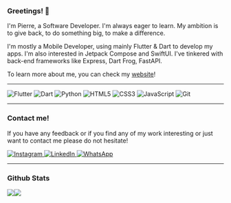 ### Greetings! :wave:


I'm Pierre, a Software Developer. I'm always eager to learn. My ambition is to give back, to do something big, to make a difference.

I'm mostly a Mobile Developer, using mainly Flutter & Dart to develop my apps. I'm also interested in Jetpack Compose and SwiftUI. I've tinkered with back-end frameworks like Express, Dart Frog, FastAPI.

To learn more about me, you can check my <a href="sabbaghpierre.github.io" target="_blank">website</a>!

---

<p>
<img alt="Flutter" src="https://img.shields.io/badge/Flutter-075B9A?logo=flutter&logoColor=white&style=for-the-badge"/>
<img alt="Dart" src="https://img.shields.io/badge/Dart-04599C?logo=dart&logoColor=white&style=for-the-badge"/>
<img alt="Python" src="https://img.shields.io/badge/Python-3776AB?logo=python&logoColor=white&style=for-the-badge"/>
<img alt="HTML5" src="https://img.shields.io/badge/HTML5-E54D26?logo=html5&logoColor=white&style=for-the-badge"/>
<img alt="CSS3" src="https://img.shields.io/badge/CSS3-379AD5?logo=css3&logoColor=white&style=for-the-badge"/>
<img alt="JavaScript" src="https://img.shields.io/badge/JavaScript-F7DF1E?logo=javascript&logoColor=white&style=for-the-badge"/>
<img alt="Git" src="https://img.shields.io/badge/Git-F05032?logo=git&logoColor=white&style=for-the-badge"/>
</p>

---

### Contact me!

If you have any feedback or if you find any of my work interesting or just want to contact me please do not hesitate!

<p>
  <a href="https://www.instagram.com/sabbaghpierre/">
    <img alt="Instagram" src="https://img.shields.io/badge/Instagram-E4405F?logo=instagram&logoColor=white&style&style=social" />
  </a>
    <a href="https://www.linkedin.com/in/sabbaghpierre/">
    <img alt="LinkedIn" src="https://img.shields.io/badge/LinkedIn-0077B5?logo=LinkedIn&logoColor=white&style&style=social" />
  </a>
  <a href="https://wa.me/96176630992">
    <img alt="WhatsApp" src="https://img.shields.io/badge/WhatsApp-25D366?logo=WhatsApp&logoColor=white&style&style=social" />
  </a>
 </p>
 
 ---
 
 ### Github Stats
 <div style="display:flex;align-items:start">
 <img align="center" src="https://github-readme-stats.vercel.app/api/top-langs/?username=sabbaghpierre&layout=default&theme=apprentice&hide_border=true" />
  <img align="center" src="https://github-readme-stats.vercel.app/api?username=sabbaghpierre&layout=default&theme=apprentice&hide_border=true" />
<div>
